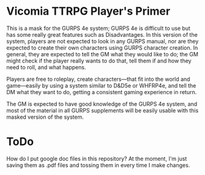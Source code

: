 ﻿# Vicomia TTRPG Player's Primer
This is a mask for the GURPS 4e system; GURPS 4e is difficult to use but has some really great features such as Disadvantages. In this version of the system, players are not expected to look in any GURPS manual, nor are they expected to create their own characters using GURPS character creation. In general, they are expected to tell the GM what they would like to do; the GM might check if the player really wants to do that, tell them if and how they need to roll, and what happens.

Players are free to roleplay, create characters—that fit into the world and game—easily by using a system similar to D&D5e or WHFRP4e, and tell the DM what they want to do, getting a consistent gaming experience in return.

The GM is expected to have good knowledge of the GURPS 4e system, and most of the material in all GURPS supplements will be easily usable with this masked version of the system.


# ToDo
How do I put google doc files in this repository? At the moment, I'm just saving them as .pdf files and tossing them in every time I make changes.
